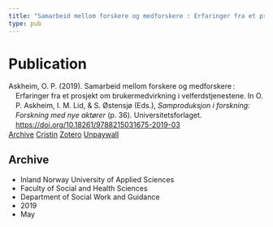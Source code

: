```yaml
---
title: "Samarbeid mellom forskere og medforskere : Erfaringer fra et prosjekt om brukermedvirkning i velferdstjenestene"
type: pub
---
```

<h1>Publication</h1>
<article id="csl-bib-container-KHBGAY6D" class="csl-bib-container">
  <div class="csl-bib-body" style="line-height: 1.35; padding-left: 1em; text-indent:-1em;">
  <div class="csl-entry">Askheim, O. P. (2019). Samarbeid mellom forskere og medforskere&#x202F;: Erfaringer fra et prosjekt om brukermedvirkning i velferdstjenestene. In O. P. Askheim, I. M. Lid, &amp; S. &#xD8;stensj&#xF8; (Eds.), <i>Samproduksjon i forskning: Forskning med nye akt&#xF8;rer</i> (p. 36). Universitetsforlaget. <a href="https://doi.org/10.18261/9788215031675-2019-03">https://doi.org/10.18261/9788215031675-2019-03</a></div>
</div>
  <div class="csl-bib-buttons">
    <a href="#taxonomy-article-KHBGAY6D" class="csl-bib-button">Archive</a>
    <a href="https://app.cristin.no/results/show.jsf?id=1698296" alt="Cristin URL" class="csl-bib-button">Cristin</a>
    <a href="http://zotero.org/groups/5022929/items/KHBGAY6D" alt="Zotero URL" class="csl-bib-button">Zotero</a>
    <a href="https://www.idunn.no/file/pdf/67122914/2_samarbeid_mellom_forskere_og_medforskere_erfaringer_fr.pdf" class="csl-bib-button">Unpaywall</a>
  </div>
  <div id="csl-bib-meta-container-KHBGAY6D"></div>
</article>
<div id="csl-bib-meta-KHBGAY6D" class="csl-bib-meta">
  <article id="taxonomy-article-KHBGAY6D" class="taxonomy-article">
    <h1>Archive</h1>
    <ul>
      <li>Inland Norway University of Applied Sciences</li>
      <li>Faculty of Social and Health Sciences</li>
      <li>Department of Social Work and Guidance</li>
      <li>2019</li>
      <li>May</li>
    </ul>
  </article>
</div>

